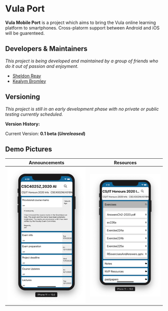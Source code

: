 # Vula Port

**Vula Mobile Port** is a project which aims to bring the Vula online learning platform to smartphones. Cross-platorm support between Android and iOS will be guarenteed.

## Developers & Maintainers

_This project is being developed and maintained by a group of friends who do it out of passion and enjoyment._

- [Sheldon Reay](https://github.com/SheldonReay)
- [Kealym Bromley](https://github.com/KealymB)

## Versioning

_This project is still in an early development phase with no private or public testing currently scheduled._

**Version History:**

Current Version: **0.1 beta (_Unreleased_)**

## Demo Pictures

|                   Announcements                    |                  Resources                  |
| :------------------------------------------------: | :-----------------------------------------: |
| ![Annoucements](./sample-images/announcements.png) | ![Resources](./sample-images/resources.png) |
